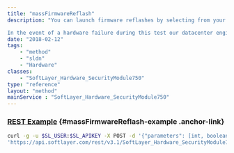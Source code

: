 ```yaml
---
title: "massFirmwareReflash"
description: "You can launch firmware reflashes by selecting from your server list. It will bring your server offline for approximately 60 minutes while the reflashes are in progress. 

In the event of a hardware failure during this test our datacenter engineers will be notified of the problem automatically. They will then replace any failed components to bring your server back online. They will be contact you to ensure that impact on your server is minimal. "
date: "2018-02-12"
tags:
    - "method"
    - "sldn"
    - "Hardware"
classes:
    - "SoftLayer_Hardware_SecurityModule750"
type: "reference"
layout: "method"
mainService : "SoftLayer_Hardware_SecurityModule750"
---
```


### [REST Example](#massFirmwareReflash-example) <a href="/article/rest/"><i class="fas fa-question"></i></a> {#massFirmwareReflash-example .anchor-link} 
```bash
curl -g -u $SL_USER:$SL_APIKEY -X POST -d '{"parameters": [int, boolean, boolean, boolean]}' \
'https://api.softlayer.com/rest/v3.1/SoftLayer_Hardware_SecurityModule750/massFirmwareReflash'
```
